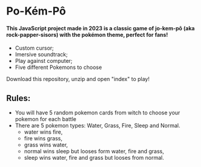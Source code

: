 # Po-Kém-Pô
#### This JavaScript project made in 2023 is a classic game of jo-kem-pô (aka rock-papper-sisors) with the pokémon theme, perfect for fans!
- Custom cursor;
- Imersive soundtrack;
- Play against computer;
- Five different Pokemons to choose
  
Download this repository, unzip and open "index" to play!

## Rules:
- You will have 5 random pokemon cards from witch to choose your pokemon for each battle
- There are 5 pokemon types: Water, Grass, Fire, Sleep and Normal.
    - water wins fire,
    - fire wins grass,
    - grass wins water,
    - normal wins sleep but looses form water, fire and grass,
    - sleep wins water, fire and grass but looses from normal.      
